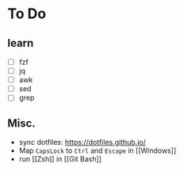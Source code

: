 # To Do

## learn

- [ ] fzf
- [ ] jq
- [ ] awk
- [ ] sed
- [ ] grep

## Misc.

- sync dotfiles: <https://dotfiles.github.io/>
- Map `CapsLock` to `Ctrl` and `Escape` in [[Windows]]
- run [[Zsh]] in [[Git Bash]]
